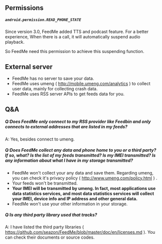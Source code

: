 ## Permissions

##### `android.permission.READ_PHONE_STATE`
Since version 3.0, FeedMe added TTS and podcast feature. For a better experience, When there is a call, it will automatically suspend audio playback. 

So FeedMe need this permission to achieve this suspending function.

## External server
- FeedMe has no server to save your data.
- FeedMe uses umeng ( http://mobile.umeng.com/analytics ) to collect user data, mainly for collecting crash data.
- FeedMe uses RSS server APIs to get feeds data for you.

## Q&A
##### Q:Does FeedMe only connect to my RSS provider like Feedbin and only connects to external addresses that are listed in my feeds?
A: Yes, besides connect to umeng.

##### Q:Does FeedMe collect any data and phone home to you or a third party? If so, what? Is the list of my feeds transmitted? Is my IMEI transmitted? Is any information about what I have in my storage transmitted?
- FeedMe won't collect your any data and save them. Regarding umeng, you can check it's privacy policy ( http://www.umeng.com/policy.html ) .
- Your feeds won't be transmitted.
- **Your IMEI will be transmitted by umeng. In fact, most applications use data statistics services, and most data statistics services will collect your IMEI, device info and IP address and other general data.**
- FeedMe won't use your other information in your storage.

##### Q:Is any third party library used that tracks?
A: I have listed the third party libraries ( https://github.com/seazon/FeedMe/blob/master/doc/en/licenses.md ). You can check their documents or source codes.